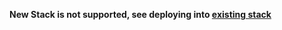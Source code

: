 **New Stack is not supported, see deploying into [existing stack](https://github.com/RibbonCommunications/sbc_aws_cloudformation/new/master/supported/marketplace/existing-stack/README.md)**
